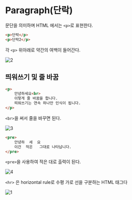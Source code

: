# Paragraph(단락)
문단을 의미하며 HTML 에서는 `<p>`로 표현한다.
```html
<p>단락</p>
<p>단락2</p>
```
각 `<p>` 위아래로 약간의 여백이 들어간다.

![2](https://user-images.githubusercontent.com/38696775/153365192-453fdd07-2d75-47d4-8cfe-f23c150f28df.png)


## 띄워쓰기 및 줄 바꿈
```html
<p>
    안녕하세요<br>
    이렇게 줄 바꿈을 합니다.
    띄워쓰기는 연속 하나만 인식이 됩니다.
</p>
```
`<br>`을 써서 줄을 바꾸면 된다.

![3](https://user-images.githubusercontent.com/38696775/153365255-7a8accdf-c38b-44f7-98e7-731b4fdc64e4.png)


```html
<pre>
    안녕하  세  요
    이건  적은   그대로 나타납니다.
</pre>
```
`<pre>`을 사용하여 적은 대로 출력이 된다.

![4](https://user-images.githubusercontent.com/38696775/153365266-ce08806e-2630-41ae-82bd-1831ac425d03.png)

`<hr>` 은 horizontal rule로 수평 가로 선을 구분하는 HTML 태그다

![1](https://user-images.githubusercontent.com/38696775/153365443-c07d1521-1c91-474e-8e43-dc12faa1dabe.png)

